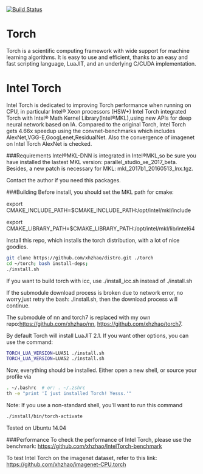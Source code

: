 [![Build Status](https://travis-ci.org/torch/distro.svg?branch=master)](https://travis-ci.org/torch/distro)

Torch
============
Torch is a scientific computing framework with wide support for machine learning algorithms. It is easy to use and efficient, thanks to an easy and fast scripting language, LuaJIT, and an underlying C/CUDA implementation.

Intel Torch
============
Intel Torch is dedicated to improving Torch performance when running on CPU, in particular Intel® Xeon processors (HSW+)
Intel Torch integrated Torch with Intel® Math Kernel Library(Intel®MKL),using new APIs for deep neural network based on IA.
Compared to the original Torch, Intel Torch gets 4.66x speedup using the convnet-benchmarks which includes AlexNet,VGG-E,GoogLenet,ResidualNet.
Also the convergence of imagenet on Intel Torch AlexNet is checked.

###Requirements
Intel®MKL-DNN is integrated in Intel®MKL,so be sure you have installed the lastest MKL version: parallel_studio_xe_2017_beta. 
Besides, a new patch is necessary for MKL: mkl_2017b1_20160513_lnx.tgz. 

Contact the author if you need this packages.


###Building
Before install, you should set the MKL path for cmake:

export CMAKE_INCLUDE_PATH=$CMAKE_INCLUDE_PATH:/opt/intel/mkl/include

export CMAKE_LIBRARY_PATH=$CMAKE_LIBRARY_PATH:/opt/intel/mkl/lib/intel64

Install this repo, which installs the torch distribution, with a lot of nice goodies.
```sh
git clone https://github.com/xhzhao/distro.git ./torch
cd ~/torch; bash install-deps;
./install.sh
```
If you want to build torch with icc, use ./install_icc.sh instead of ./install.sh

If the submodule download process is broken due to network error, no worry,just retry the bash: ./install.sh, then the download process will continue.

The submodule of nn and torch7 is replaced with my own repo:https://github.com/xhzhao/nn, https://github.com/xhzhao/torch7.

By default Torch will install LuaJIT 2.1. If you want other options, you can use the command:
```sh
TORCH_LUA_VERSION=LUA51 ./install.sh
TORCH_LUA_VERSION=LUA52 ./install.sh
```

Now, everything should be installed. Either open a new shell, or source your profile via
```sh
. ~/.bashrc  # or: . ~/.zshrc
th -e "print 'I just installed Torch! Yesss.'"
```

Note: If you use a non-standard shell, you'll want to run this command
```sh
./install/bin/torch-activate
```

Tested on Ubuntu 14.04


###Performance
To check the performance of Intel Torch, please use the benchmark:
https://github.com/xhzhao/IntelTorch-benchmark

To test Intel Torch on the imagenet dataset, refer to this link:  https://github.com/xhzhao/imagenet-CPU.torch
